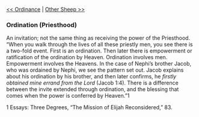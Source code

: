 [<< Ordinance](Ordinance)  |  [Other Sheep >>](Other%20Sheep)

### Ordination (Priesthood)
An invitation; not the same thing as receiving the power of the Priesthood. “When you walk through the lives of all these priestly men, you see there is a two-fold event. First is an ordination. Then later there is empowerment or ratification of the ordination by Heaven. Ordination involves men. Empowerment involves the Heavens. In the case of Nephi’s brother Jacob, who was ordained by Nephi, we see the pattern set out. Jacob explains about his ordination by his brother, and then later confirms, he *firstly obtained mine errand from the Lord* (Jacob 1:4). There is a difference between the invite extended through ordination, and the blessing that comes when the power is conferred by Heaven.”1



1 Essays: Three Degrees, “The Mission of Elijah Reconsidered,” 83.